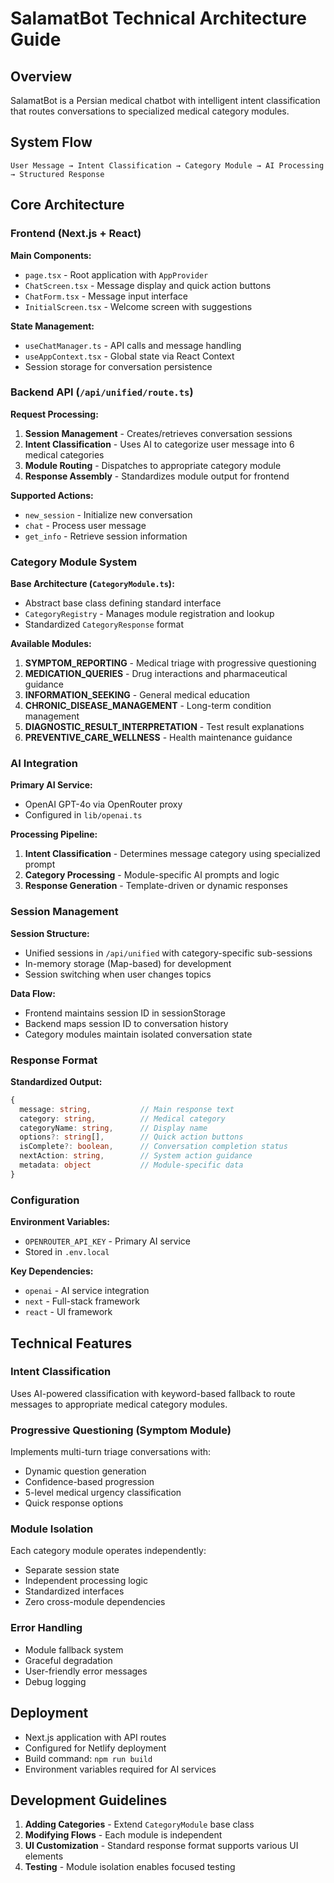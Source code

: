 # SalamatBot Technical Architecture Guide

## Overview
SalamatBot is a Persian medical chatbot with intelligent intent classification that routes conversations to specialized medical category modules.

## System Flow
```
User Message → Intent Classification → Category Module → AI Processing → Structured Response
```

## Core Architecture

### Frontend (Next.js + React)
**Main Components:**
- `page.tsx` - Root application with `AppProvider`
- `ChatScreen.tsx` - Message display and quick action buttons
- `ChatForm.tsx` - Message input interface
- `InitialScreen.tsx` - Welcome screen with suggestions

**State Management:**
- `useChatManager.ts` - API calls and message handling
- `useAppContext.tsx` - Global state via React Context
- Session storage for conversation persistence

### Backend API (`/api/unified/route.ts`)
**Request Processing:**
1. **Session Management** - Creates/retrieves conversation sessions
2. **Intent Classification** - Uses AI to categorize user message into 6 medical categories
3. **Module Routing** - Dispatches to appropriate category module
4. **Response Assembly** - Standardizes module output for frontend

**Supported Actions:**
- `new_session` - Initialize new conversation
- `chat` - Process user message
- `get_info` - Retrieve session information

### Category Module System
**Base Architecture (`CategoryModule.ts`):**
- Abstract base class defining standard interface
- `CategoryRegistry` - Manages module registration and lookup
- Standardized `CategoryResponse` format

**Available Modules:**
1. **SYMPTOM_REPORTING** - Medical triage with progressive questioning
2. **MEDICATION_QUERIES** - Drug interactions and pharmaceutical guidance
3. **INFORMATION_SEEKING** - General medical education
4. **CHRONIC_DISEASE_MANAGEMENT** - Long-term condition management
5. **DIAGNOSTIC_RESULT_INTERPRETATION** - Test result explanations
6. **PREVENTIVE_CARE_WELLNESS** - Health maintenance guidance

### AI Integration
**Primary AI Service:**
- OpenAI GPT-4o via OpenRouter proxy
- Configured in `lib/openai.ts`

**Processing Pipeline:**
1. **Intent Classification** - Determines message category using specialized prompt
2. **Category Processing** - Module-specific AI prompts and logic
3. **Response Generation** - Template-driven or dynamic responses

### Session Management
**Session Structure:**
- Unified sessions in `/api/unified` with category-specific sub-sessions
- In-memory storage (Map-based) for development
- Session switching when user changes topics

**Data Flow:**
- Frontend maintains session ID in sessionStorage
- Backend maps session ID to conversation history
- Category modules maintain isolated conversation state

### Response Format
**Standardized Output:**
```typescript
{
  message: string,           // Main response text
  category: string,          // Medical category
  categoryName: string,      // Display name
  options?: string[],        // Quick action buttons
  isComplete?: boolean,      // Conversation completion status
  nextAction: string,        // System action guidance
  metadata: object           // Module-specific data
}
```

### Configuration
**Environment Variables:**
- `OPENROUTER_API_KEY` - Primary AI service
- Stored in `.env.local`

**Key Dependencies:**
- `openai` - AI service integration
- `next` - Full-stack framework
- `react` - UI framework

## Technical Features

### Intent Classification
Uses AI-powered classification with keyword-based fallback to route messages to appropriate medical category modules.

### Progressive Questioning (Symptom Module)
Implements multi-turn triage conversations with:
- Dynamic question generation
- Confidence-based progression
- 5-level medical urgency classification
- Quick response options

### Module Isolation
Each category module operates independently:
- Separate session state
- Independent processing logic
- Standardized interfaces
- Zero cross-module dependencies

### Error Handling
- Module fallback system
- Graceful degradation
- User-friendly error messages
- Debug logging

## Deployment
- Next.js application with API routes
- Configured for Netlify deployment
- Build command: `npm run build`
- Environment variables required for AI services

## Development Guidelines
1. **Adding Categories** - Extend `CategoryModule` base class
2. **Modifying Flows** - Each module is independent
3. **UI Customization** - Standard response format supports various UI elements
4. **Testing** - Module isolation enables focused testing